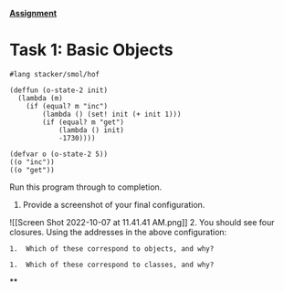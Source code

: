 [**Assignment**](https://docs.google.com/document/d/1TSguKP_MBOf03KyWZnlYC4Lk5-LPagdvtK29gRLiIoY/edit)

# Task 1: Basic Objects

```racket
#lang stacker/smol/hof

(deffun (o-state-2 init)
  (lambda (m)
    (if (equal? m "inc")
        (lambda () (set! init (+ init 1)))
        (if (equal? m "get")
            (lambda () init)
            -1730))))

(defvar o (o-state-2 5))
((o "inc"))
((o "get"))

```

Run this program through to completion.

1.  Provide a screenshot of your final configuration.

![[Screen Shot 2022-10-07 at 11.41.41 AM.png]]
2.  You should see four closures. Using the addresses in the above configuration:
    

	1.  Which of these correspond to objects, and why? 
	    
	1.  Which of these correspond to classes, and why?
	    



**